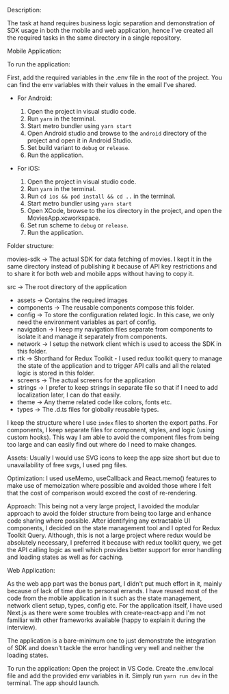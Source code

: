 Description:

The task at hand requires business logic separation and demonstration of SDK usage in both the mobile and web application, hence I've created all the required tasks in the same directory in a single repository.

Mobile Application:

To run the application:

First, add the required variables in the .env file in the root of the project. You can find the env variables with their values in the email I've shared.

- For Android:

  1.  Open the project in visual studio code.
  2.  Run `yarn` in the terminal.
  3.  Start metro bundler using `yarn start`
  4.  Open Android studio and browse to the `android` directory of the project and open it in Android Studio.
  5.  Set build variant to `debug` or `release`.
  6.  Run the application.

- For iOS:
  1. Open the project in visual studio code.
  2. Run `yarn` in the terminal.
  3. Run `cd ios && pod install && cd ..` in the terminal.
  4. Start metro bundler using `yarn start`
  5. Open XCode, browse to the ios directory in the project, and open the MoviesApp.xcworkspace.
  6. Set run scheme to `debug` or `release`.
  7. Run the application.

Folder structure:

movies-sdk -> The actual SDK for data fetching of movies. I kept it in the same directory instead of publishing it because of API key restrictions and to share it for both web and mobile apps without having to copy it.

src -> The root directory of the application

- assets -> Contains the required images
- components -> The reusable components compose this folder.
- config -> To store the configuration related logic. In this case, we only need the environment variables as part of config.
- navigation -> I keep my navigation files separate from components to isolate it and manage it separately from components.
- network -> I setup the network client which is used to access the SDK in this folder.
- rtk -> Shorthand for Redux Toolkit - I used redux toolkit query to manage the state of the application and to trigger API calls and all the related logic is stored in this folder.
- screens -> The actual screens for the application
- strings -> I prefer to keep strings in separate file so that if I need to add localization later, I can do that easily.
- theme -> Any theme related code like colors, fonts etc.
- types -> The .d.ts files for globally reusable types.

I keep the structure where I use `index` files to shorten the export paths.
For components, I keep separate files for component, styles, and logic (using custom hooks). This way I am able to avoid the component files from being too large and can easily find out where do I need to make changes.

Assets: Usually I would use SVG icons to keep the app size short but due to unavailability of free svgs, I used png files.

Optimization: I used useMemo, useCallback and React.memo() features to make use of memoization where possible and avoided those where I felt that the cost of comparison would exceed the cost of re-rendering.

Approach:
This being not a very large project, I avoided the modular approach to avoid the folder structure from being too large and enhance code sharing where possible. After identifying any extractable UI components, I decided on the state management tool and I opted for Redux Toolkit Query. Although, this is not a large project where redux would be absolutely necessary, I preferred it because with redux toolkit query, we get the API calling logic as well which provides better support for error handling and loading states as well as for caching.

Web Application:

As the web app part was the bonus part, I didn't put much effort in it, mainly because of lack of time due to personal errands. I have reused most of the code from the mobile application in it such as the state management, network client setup, types, config etc. For the application itself, I have used Next.js as there were some troubles with create-react-app and I'm not familiar with other frameworks available (happy to explain it during the interview).

The application is a bare-minimum one to just demonstrate the integration of SDK and doesn't tackle the error handling very well and neither the loading states.

To run the application:
Open the project in VS Code.
Create the .env.local file and add the provided env variables in it.
Simply run `yarn run dev` in the terminal.
The app should launch.
